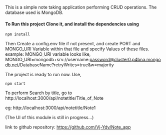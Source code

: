 This is a simple note taking application performing CRUD operations. The database used is MongoDB.

#### To Run this project Clone it, and install the dependencies using
```
npm install
```

Then Create a config.env file if not present, and create PORT and MONGO_URI Variable within that file and specify Values of these files.
example:
MONGO_URI variable looks like,
MONGO_URI=mongodb+srv://username:password@cluster0.p4bna.mongodb.net/DatabaseName?retryWrites=true&w=majority

The project is ready to run now. Use,

```
npm start

```

To perform Search by title, go to
http://localhost:3000/api/notetitle/Title_of_Note

eg: http://localhost:3000/api/notetitle/Note1

(The UI of this module is still in progress...)


link to github repository:
https://github.com/Vj-Ydv/Note_app


